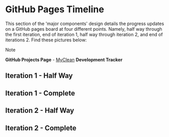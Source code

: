 # GitHub Pages Timeline
This section of the 'major components' design details the progress updates on a GitHub pages board at four different points. Namely, half way through the first iteration, end of iteration 1, half way through iteration 2, and end of iterations 2. Find these pictures below:

> [!Note]
> **GitHub Projects Page** - [MyClean](https://github.com/users/Casey-Summers/projects/1) **Development Tracker**

## Iteration 1 - Half Way

## Iteration 1 - Complete

## Iteration 2 - Half Way

## Iteration 2 - Complete
